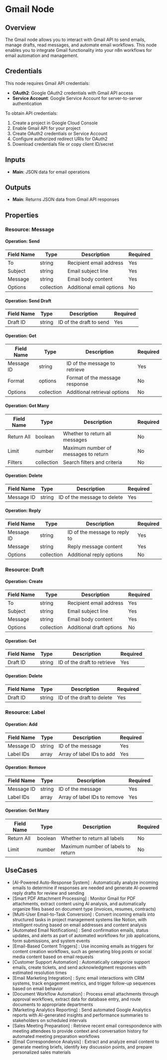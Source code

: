 # Gmail Node

## Overview

The Gmail node allows you to interact with Gmail API to send emails, manage drafts, read messages, and automate email workflows. This node enables you to integrate Gmail functionality into your n8n workflows for email automation and management.

## Credentials

This node requires Gmail API credentials:
- **OAuth2**: Google OAuth2 credentials with Gmail API access
- **Service Account**: Google Service Account for server-to-server authentication

To obtain API credentials:
1. Create a project in Google Cloud Console
2. Enable Gmail API for your project
3. Create OAuth2 credentials or Service Account
4. Configure authorized redirect URIs for OAuth2
5. Download credentials file or copy client ID/secret

## Inputs

- **Main**: JSON data for email operations

## Outputs

- **Main**: Returns JSON data from Gmail API responses

## Properties

### Resource: Message

#### Operation: Send
| Field Name | Type | Description | Required |
|---|---|---|---|
| To | string | Recipient email address | Yes |
| Subject | string | Email subject line | Yes |
| Message | string | Email body content | Yes |
| Options | collection | Additional email options | No |

#### Operation: Send Draft
| Field Name | Type | Description | Required |
|---|---|---|---|
| Draft ID | string | ID of the draft to send | Yes |

#### Operation: Get
| Field Name | Type | Description | Required |
|---|---|---|---|
| Message ID | string | ID of the message to retrieve | Yes |
| Format | options | Format of the message response | No |
| Options | collection | Additional retrieval options | No |

#### Operation: Get Many
| Field Name | Type | Description | Required |
|---|---|---|---|
| Return All | boolean | Whether to return all messages | No |
| Limit | number | Maximum number of messages to return | No |
| Filters | collection | Search filters and criteria | No |

#### Operation: Delete
| Field Name | Type | Description | Required |
|---|---|---|---|
| Message ID | string | ID of the message to delete | Yes |

#### Operation: Reply
| Field Name | Type | Description | Required |
|---|---|---|---|
| Message ID | string | ID of the message to reply to | Yes |
| Message | string | Reply message content | Yes |
| Options | collection | Additional reply options | No |

### Resource: Draft

#### Operation: Create
| Field Name | Type | Description | Required |
|---|---|---|---|
| To | string | Recipient email address | Yes |
| Subject | string | Email subject line | Yes |
| Message | string | Email body content | Yes |
| Options | collection | Additional draft options | No |

#### Operation: Get
| Field Name | Type | Description | Required |
|---|---|---|---|
| Draft ID | string | ID of the draft to retrieve | Yes |

#### Operation: Delete
| Field Name | Type | Description | Required |
|---|---|---|---|
| Draft ID | string | ID of the draft to delete | Yes |

### Resource: Label

#### Operation: Add
| Field Name | Type | Description | Required |
|---|---|---|---|
| Message ID | string | ID of the message | Yes |
| Label IDs | array | Array of label IDs to add | Yes |

#### Operation: Remove
| Field Name | Type | Description | Required |
|---|---|---|---|
| Message ID | string | ID of the message | Yes |
| Label IDs | array | Array of label IDs to remove | Yes |

#### Operation: Get Many
| Field Name | Type | Description | Required |
|---|---|---|---|
| Return All | boolean | Whether to return all labels | No |
| Limit | number | Maximum number of labels to return | No |

## UseCases

- [AI-Powered Auto-Response System] : Automatically analyze incoming emails to determine if responses are needed and generate AI-powered reply drafts for review and sending
- [Smart PDF Attachment Processing] : Monitor Gmail for PDF attachments, extract content using AI analysis, and automatically organize files based on document type (invoices, resumes, contracts)
- [Multi-User Email-to-Task Conversion] : Convert incoming emails into structured tasks in project management systems like Notion, with intelligent routing based on email addresses and content analysis
- [Automated Email Notifications] : Send confirmation emails, status updates, and alerts as part of automated workflows for job applications, form submissions, and system events
- [Email-Based Content Triggers] : Use incoming emails as triggers for content creation workflows, such as generating blog posts or social media content based on email requests
- [Customer Support Automation] : Automatically categorize support emails, create tickets, and send acknowledgment responses with estimated resolution times
- [Email Marketing Integration] : Sync email interactions with CRM systems, track engagement metrics, and trigger follow-up sequences based on email behavior
- [Document Workflow Automation] : Process email attachments through approval workflows, extract data for database entry, and route documents to appropriate departments
- [Marketing Analytics Reporting] : Send automated Google Analytics reports with AI-generated insights and performance summaries to stakeholders on scheduled intervals
- [Sales Meeting Preparation] : Retrieve recent email correspondence with meeting attendees to provide context and conversation history for automated meeting preparation workflows
- [Email Correspondence Analysis] : Extract and analyze email content to generate meeting briefs, identify key discussion points, and prepare personalized sales materials 
